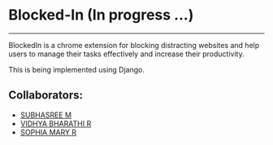 # Blocked-In (In progress ...)
---------------------
BlockedIn is a chrome extension for blocking distracting websites and help users to manage their tasks effectively and increase their productivity.

This is being implemented using Django.


## Collaborators:
* [SUBHASREE M](https://github.com/subhasree2)
* [VIDHYA BHARATHI R](https://github.com/vidhya-vidz)
* [SOPHIA MARY R](https://github.com/SOPHIA-MARY-R)
